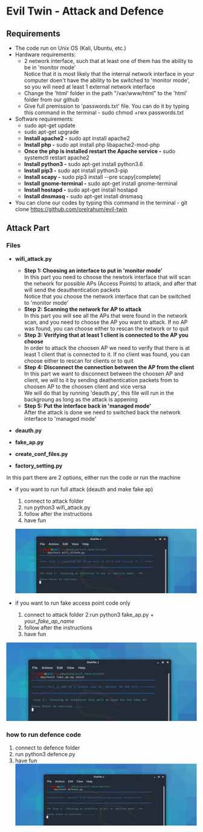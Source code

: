 # Evil Twin - Attack and Defence

## Requirements
* The code run on Unix OS (Kali, Ubuntu, etc.)
* Hardware requirements:
  - 2 network interface, such that at least one of them has the ability to be in 'monitor mode'  
    Notice that it is most likely that the internal network interface in your computer doen't have the ability to be switched to 'monitor mode', so you will need at least 1 external network interface
  - Change the 'html' folder in the path "/var/www/html" to the 'html' folder from our github
  - Give full premission to 'passwords.txt' file. You can do it by typing this command in the terminal - sudo chmod +rwx passwords.txt 
* Software requirements:
  - sudo apt-get update  
  - sudo apt-get upgrade
  - **Install apache2 -** sudo apt install apache2
  - **Install php -** sudo apt install php libapache2-mod-php
  - **Once the php is installed restart the Apache service -** sudo systemctl restart apache2
  - **Install python3 -** sudo apt-get install python3.6
  - **Install pip3 -** sudo apt install python3-pip 
  - **Install scapy -** sudo pip3 install --pre scapy[complete] 
  - **Install gnome-terminal -** sudo apt-get install gnome-terminal 
  - **Install hostapd -** sudo apt-get install hostapd 
  - **Install dnsmasq -** sudo apt-get install dnsmasq 
* You can clone our codes by typing this command in the terminal - git clone https://github.com/orelrahum/evil-twin    


## Attack Part

### Files
* **wifi_attack.py**
  - **Step 1: Choosing an interface to put in 'monitor mode'**    
    In this part you need to choose the newtork interface that will scan the network for possible APs (Access Points) to attack, and after that will send the deauthentication packets  
    Notice that you choose the network interface that can be switched to 'monitor mode'
  - **Step 2: Scanning the network for AP to attack**  
    In this part you will see all the APs that were found in the network scan, and you need to choose the AP you want to attack. If no AP was found, you can choose either to rescan the network or to quit
  - **Step 3: Verifying that at least 1 client is connected to the AP you choose**  
    In order to attack the choosen AP we need to verify that there is at least 1 client that is connected to it. If no client was found, you can choose either to rescan for clients or to quit
  - **Step 4: Disconnect the connection between the AP from the client**  
    In this part we want to disconnect between the choosen AP and client, we will to it by sending deathentication packets from to choosen AP to the choosen client and vice versa  
    We will do that by running 'deauth.py', this file will run in the backgroung as long as the attack is appening
  - **Step 5: Put the interface back in 'managed mode'**  
    After the attack is done we need to switched back the network interface to 'managed mode'
  
* **deauth.py**

* **fake_ap.py**

* **create_conf_files.py**

* **factory_setting.py**


In this part there are 2 options, either run the code or run the machine
* if you want to run full attack (deauth and make fake ap)
  1. connect to attack folder
  2. run python3 wifi_attack.py
  3. follow after the instructions
  4. have fun
  
  ![wifi_attack](https://github.com/orelrahum/evil-twin/blob/master/picture/wifi_attack.JPG?raw=true)
  
* if you want to run fake access point code only
  1. connect to attack folder
  2.run python3 fake_ap.py + *your_fake_ap_name*
  3. follow after the instructions
  4. have fun

![fake_ap](https://github.com/orelrahum/evil-twin/blob/master/picture/fake_ap.JPG?raw=true)

### how to run defence code 
   1. connect to defence folder
   2. run python3 defence.py
   3. have fun
   ![defence](https://github.com/orelrahum/evil-twin/blob/master/picture/defence.JPG?raw=true)

